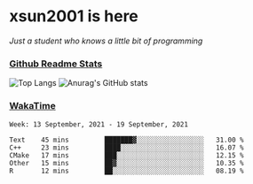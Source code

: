 # xsun2001 is here

*Just a student who knows a little bit of programming*

### [Github Readme Stats](https://github.com/anuraghazra/github-readme-stats)

![Top Langs](https://github-readme-stats.vercel.app/api/top-langs/?username=xsun2001&layout=compact&theme=radical) ![Anurag's GitHub stats](https://github-readme-stats.vercel.app/api?username=xsun2001&show_icons=true&theme=radical)

### [WakaTime](https://wakatime.com)

<!--START_SECTION:waka-->
```text
Week: 13 September, 2021 - 19 September, 2021

Text    45 mins         ███████▓░░░░░░░░░░░░░░░░░   31.00 % 
C++     23 mins         ████░░░░░░░░░░░░░░░░░░░░░   16.07 % 
CMake   17 mins         ███░░░░░░░░░░░░░░░░░░░░░░   12.15 % 
Other   15 mins         ██▓░░░░░░░░░░░░░░░░░░░░░░   10.35 % 
R       12 mins         ██░░░░░░░░░░░░░░░░░░░░░░░   08.19 % 
```
<!--END_SECTION:waka-->
